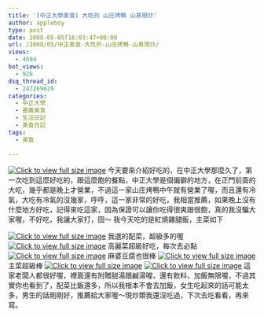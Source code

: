 ```yaml
---
title: '[中正大學美食] 大吃的 山庄烤鴨 山真現炒'
author: appleboy
type: post
date: 2008-05-05T16:03:47+00:00
url: /2008/05/中正美食-大吃的-山庄烤鴨-山真現炒/
views:
  - 4694
bot_views:
  - 926
dsq_thread_id:
  - 247269629
categories:
  - 中正大學
  - 嘉義美食
  - 生活日記
  - 美食日記
tags:
  - 美食

---
```

[<img src="https://i2.wp.com/pic.wu-boy.com/albums/userpics/10001/normal_0504193030.JPG?w=500" border="0" alt="Click to view full size image" data-recalc-dims="1" />][1] 今天要來介紹好吃的，在中正大學那麼久了，第一次吃到這麼好吃的，跟這麼飽的餐點，中正大學是個偏僻的地方，在正門前面的大吃，幾乎都是晚上才營業，不過這一家山庄烤鴨中午就有營業了喔，而且還有冷氣，大吃有冷氣的沒幾家，呼呼，這一家非常的好吃，我相當推薦，如果晚上沒有什麼地方好吃，記得來吃這家，因為保證可以讓你吃得很爽跟很飽，真的我沒騙大家喔，不好吃，我讓大家打，囧～ <!--more--> 我今天吃的是紅燒雞腿飯，主菜如下 

[<img src="https://i1.wp.com/pic.wu-boy.com/albums/userpics/10001/normal_0504192946.JPG?w=500" border="0" alt="Click to view full size image" data-recalc-dims="1" />][2] 我選的配菜，超級多的喔 [<img src="https://i2.wp.com/pic.wu-boy.com/albums/userpics/10001/normal_0504192956.JPG?w=500" border="0" alt="Click to view full size image" data-recalc-dims="1" />][3] 高麗菜超級好吃，每次去必點 [<img src="https://i1.wp.com/pic.wu-boy.com/albums/userpics/10001/normal_0504193013.JPG?w=500" border="0" alt="Click to view full size image" data-recalc-dims="1" />][4] 麻婆豆腐也很棒 [<img src="https://i1.wp.com/pic.wu-boy.com/albums/userpics/10001/normal_0504193022.JPG?w=500" border="0" alt="Click to view full size image" data-recalc-dims="1" />][5] 主菜超級棒 [<img src="https://i1.wp.com/pic.wu-boy.com/albums/userpics/10001/normal_0504192946.JPG?w=500" border="0" alt="Click to view full size image" data-recalc-dims="1" />][2] [<img src="https://i1.wp.com/pic.wu-boy.com/albums/userpics/10001/normal_0504192946.JPG?w=500" border="0" alt="Click to view full size image" data-recalc-dims="1" />][2] 這家老闆人都很好喔，裡面還有附贈甜湯跟鹹湯喔，還有飲料，加飯無限喔，不過其實你也看到了，配菜比飯還多，所以我根本不會去加飯，女生吃起來的話可能太多，男生的話剛剛好，推薦給大家喔～現炒類我還沒吃過，下次去吃看看，再來寫。

 [1]: http://pic.wu-boy.com/displayimage.php?pos=-3530
 [2]: http://pic.wu-boy.com/displayimage.php?pos=-3525
 [3]: http://pic.wu-boy.com/displayimage.php?pos=-3526
 [4]: http://pic.wu-boy.com/displayimage.php?pos=-3528
 [5]: http://pic.wu-boy.com/displayimage.php?pos=-3529